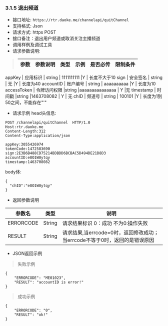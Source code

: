 
### 3.1.5 退出频道
* 接口地址: `https://rtr.daoke.me/channelapi/quitChannel`
* 支持格式: Json
* 请求方式: https POST
* 接口备注：退出用户频道或取消关注主播频道
* 调用样例及调试工具
* 请求参数说明:

>参数              |参数说明         |  类型       |   示例         |是否必传|  限制条件
>------------------|-----------------|-------------|----------------|------------|---------------------
appKey           | 应用标识        | string      |  1111111111    |Y           | 长度不大于10
sign             | 安全签名        | string      |  无            |Y           | 长度为40
accountID        | 账户编号        | string      |  aaaaaaaaaa    |Y           | 长度为10
accessToken      | 令牌访问权限     |string       |aaaaaaaaaaaaaaa | Y          |无
timestamp       | 时间戳        |string     |1463708082 | Y          | 无
chID            | 频道号          | string      |  100101        |Y           | 长度为1到50之间，不能存在"'"


* 请求示例
head头信息:

```
POST /channelapi/quitChannel  HTTP/1.0
Host:rtr.daoke.me
Content-Length:312
Content-Type:application/json

appKey:3055426974
tokenCode:1472583690
sign:2E3B6B488CD75214BDBDD6BCBAC5D494DE21D8D3
accountID:e8O1W0ytqy
timestamp:1463708082
```
body体:
```
{
  "chID":"e8O1W0ytqy"
}
```
* 返回参数说明

参数名    |	类型	| 说明
----------|---------|---------------------------------------
ERRORCODE |String	|请求结果标识 0：成功 不为0:操作失败
RESULT	  |String	|请求结果,当errcode=0时，返回修改成功；当errcode不等于0时，返回的是错误原因

* JSON返回示例

> 失败示例
>
```
{
    "ERRORCODE": "ME01023",
    "RESULT": "accountID is error!"
}
```
>成功示例
>
```
{
    "ERRORCODE": "0",
    "RESULT": "ok!"
}
```
